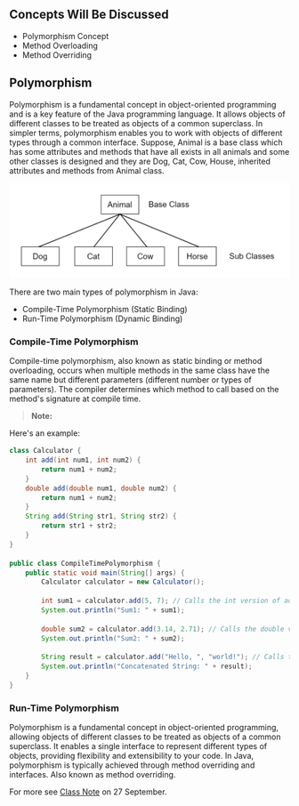 ## Concepts Will Be Discussed

- Polymorphism Concept
- Method Overloading
- Method Overriding

## Polymorphism

Polymorphism is a fundamental concept in object-oriented programming and is a key feature of the Java programming language. It allows objects of different classes to be treated as objects of a common superclass. In simpler terms, polymorphism enables you to work with objects of different types through a common interface.
Suppose, Animal is a base class which has some attributes and methods that have all exists in all animals and some other classes is designed and they are Dog, Cat, Cow, House, inherited attributes and methods from Animal class.

![Example of Polymorphism](./images/day10/Polymorphism%20Example.jpg "Example of Polymorphism")

There are two main types of polymorphism in Java:
- Compile-Time Polymorphism (Static Binding)
- Run-Time Polymorphism (Dynamic Binding)

### Compile-Time Polymorphism

Compile-time polymorphism, also known as static binding or method overloading, occurs when multiple methods in the same class have the same name but different parameters (different number or types of parameters). The compiler determines which method to call based on the method's signature at compile time.
> **Note:** 

Here's an example:

```java
class Calculator { 
    int add(int num1, int num2) { 
        return num1 + num2; 
    }
    double add(double num1, double num2) {
        return num1 + num2;
    }
    String add(String str1, String str2) {
        return str1 + str2; 
    }
}

public class CompileTimePolymorphism { 
    public static void main(String[] args) { 
        Calculator calculator = new Calculator(); 

        int sum1 = calculator.add(5, 7); // Calls the int version of add
        System.out.println("Sum1: " + sum1); 
        
        double sum2 = calculator.add(3.14, 2.71); // Calls the double version of add 
        System.out.println("Sum2: " + sum2); 
        
        String result = calculator.add("Hello, ", "world!"); // Calls the String version of add System.out.println("Sum1: " + sum1);
        System.out.println("Concatenated String: " + result); 
    } 
}
```

### Run-Time Polymorphism

Polymorphism is a fundamental concept in object-oriented programming, allowing objects of different classes to be treated as objects of a common superclass. It enables a single interface to represent different types of objects, providing flexibility and extensibility to your code. In Java, polymorphism is typically achieved through method overriding and interfaces. Also known as method overriding.

For more see [Class Note](../Day%2012%20-%2027%20Sep%20-%20Java/) on 27 September.